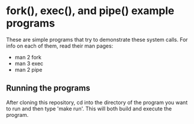# fork(), exec(), and pipe() example programs

These are simple programs that try to demonstrate these system calls. For info
on each of them, read their man pages:

 - man 2 fork
 - man 3 exec
 - man 2 pipe

## Running the programs

After cloning this repository, cd into the directory of the program you want to
run and then type 'make run'. This will both build and execute the program.
